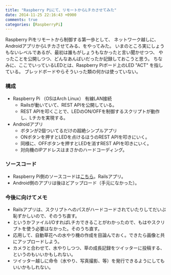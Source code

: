```yaml
---
title: "Raspberry Piにて、リモートからLチカさせてみた"
date: 2014-11-25 22:16:43 +0900
comments: true
categories: [RaspberryPi]
---
```


Raspberry Piをリモートから制御する第一歩として、
ネットワーク越しに、AndroidアプリからLチカさせてみる、をやってみた。
いまのところ実にしょうもないレベルであるが、最初は誰もがしょうもなかったと言い聞かせつつ、
やったことを公開しつつ、どんなあんばいだったか記録しておこうと思う。
ちなみに、ここでいっているLEDとは、Raspberry Piボード上のLED "ACT" を指している。
ブレッドボードやらそういった類の何かは使っていない。

### 構成

- Raspberry Pi （OSはArch Linux） 有線LAN接続
  - Railsが動いていて、REST APIを公開している。
  - REST APIを叩くことで、LEDのON/OFFを制御するスクリプトが動作し、Lチカを実現する。
- Androidアプリ
  - ボタンが2個ついてるだけの超絶シンプルアプリ
  - ONボタンを押すとLEDを点けるほうのREST APIを叩きにいく。
  - 同様に、OFFボタンを押すとLEDを消すREST APIを叩きにいく。
  - 対向機のIPアドレスはまさかのハードコーディング。

### ソースコード

- Raspberry Pi側のソースコードは[こちら](https://github.com/pankona/raspi_remote_blink)。Railsアプリ。
- Android側のアプリは後ほどアップロード（手元になかった）。

### 今後に向けてメモ

- Railsアプリは、スクリプトへのパスがハードコードされていたりしてだいぶ恥ずかしいので、そのうち直す。
- というかファイルI/OすればLチカできることがわかったので、もはやスクリプトを使う必要はなかった。そのうち直す。
- 応用して、自動草花への水やり機の作成を目論んでおく。できたら画像と共にアップロードしよう。
- カメラと合わせて、水やりしつつ、草の成長記録をツイッターに投稿する、というのもいいかもしれない。
- ツイッター越しに命令（水やり、写真撮影、等）を発行できるようにしてもいいかもしれない。
